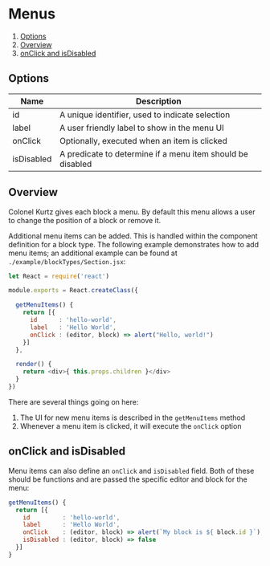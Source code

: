 # Menus

1. [Options](#options)
2. [Overview](#overview)
3. [onClick and isDisabled](#onclick-and-isdisabled)

## Options

Name       | Description
---------- | -----------
id         | A unique identifier, used to indicate selection
label      | A user friendly label to show in the menu UI
onClick    | Optionally, executed when an item is clicked
isDisabled | A predicate to determine if a menu item should be disabled

## Overview

Colonel Kurtz gives each block a menu. By default this menu allows a
user to change the position of a block or remove it.

Additional menu items can be added. This is handled within the
component definition for a block type. The following example
demonstrates how to add menu items; an additional example can be
found at `./example/blockTypes/Section.jsx`:

```javascript
let React = require('react')

module.exports = React.createClass({

  getMenuItems() {
    return [{
      id      : 'hello-world',
      label   : 'Hello World',
      onClick : (editor, block) => alert("Hello, world!")
    }]
  },

  render() {
    return <div>{ this.props.children }</div>
  }
})
```

There are several things going on here:

1. The UI for new menu items is described in the `getMenuItems` method
2. Whenever a menu item is clicked, it will execute the `onClick` option

## onClick and isDisabled

Menu items can also define an `onClick` and `isDisabled` field. Both
of these should be functions and are passed the specific editor and
block for the menu:

```javascript
getMenuItems() {
  return [{
    id         : 'hello-world',
    label      : 'Hello World',
    onClick    : (editor, block) => alert(`My block is ${ block.id }`),
    isDisabled : (editor, block) => false
  }]
}
```
